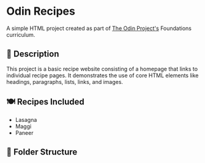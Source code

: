 # Odin Recipes

A simple HTML project created as part of [The Odin Project's](https://www.theodinproject.com/) Foundations curriculum.

## 📄 Description

This project is a basic recipe website consisting of a homepage that links to individual recipe pages. It demonstrates the use of core HTML elements like headings, paragraphs, lists, links, and images.

## 🍽️ Recipes Included

- Lasagna
- Maggi
- Paneer

## 📁 Folder Structure

